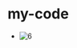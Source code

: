 # my-code
- ![6](https://github.com/seregaci/my-code/assets/150349899/129949f5-c93d-4a7a-89b7-8ce6f99bf752)
